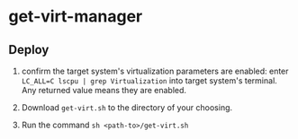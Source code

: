 # get-virt-manager


## Deploy

1. confirm the target system's virtualization parameters are enabled:
    enter `LC_ALL=C lscpu | grep Virtualization` into target system's terminal.
    Any returned value means they are enabled.

2. Download `get-virt.sh` to the directory of your choosing. 

3. Run the command `sh <path-to>/get-virt.sh`